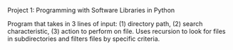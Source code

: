 Project 1: Programming with Software Libraries in Python 

Program that takes in 3 lines of input: (1) directory path, (2) search characteristic,
(3) action to perform on file. Uses recursion to look for files in subdirectories and 
filters files by specific criteria.
